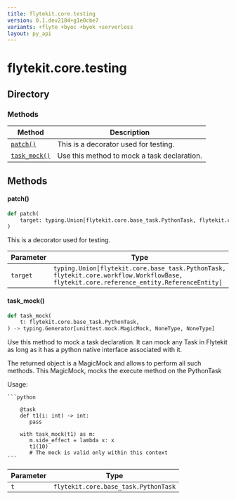 ```yaml
---
title: flytekit.core.testing
version: 0.1.dev2184+g1e0cbe7
variants: +flyte +byoc +byok +serverless
layout: py_api
---
```


# flytekit.core.testing

## Directory

### Methods

| Method | Description |
|-|-|
| [`patch()`](#patch) | This is a decorator used for testing. |
| [`task_mock()`](#task_mock) | Use this method to mock a task declaration. |


## Methods

#### patch()

```python
def patch(
    target: typing.Union[flytekit.core.base_task.PythonTask, flytekit.core.workflow.WorkflowBase, flytekit.core.reference_entity.ReferenceEntity],
)
```
This is a decorator used for testing.


| Parameter | Type |
|-|-|
| `target` | `typing.Union[flytekit.core.base_task.PythonTask, flytekit.core.workflow.WorkflowBase, flytekit.core.reference_entity.ReferenceEntity]` |

#### task_mock()

```python
def task_mock(
    t: flytekit.core.base_task.PythonTask,
) -> typing.Generator[unittest.mock.MagicMock, NoneType, NoneType]
```
Use this method to mock a task declaration. It can mock any Task in Flytekit as long as it has a python native
interface associated with it.

The returned object is a MagicMock and allows to perform all such methods. This MagicMock, mocks the execute method
on the PythonTask

Usage:

    ```python

        @task
        def t1(i: int) -> int:
           pass

        with task_mock(t1) as m:
           m.side_effect = lambda x: x
           t1(10)
           # The mock is valid only within this context
    ```


| Parameter | Type |
|-|-|
| `t` | `flytekit.core.base_task.PythonTask` |

